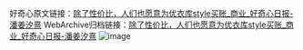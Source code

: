 好奇心原文链接：[除了性价比，人们也愿意为优衣库style买账_商业_好奇心日报-潘姜汐熹](https://www.qdaily.com/articles/9432.html)
WebArchive归档链接：[除了性价比，人们也愿意为优衣库style买账_商业_好奇心日报-潘姜汐熹](http://web.archive.org/web/20190623154249/https://www.qdaily.com/articles/9432.html)
![image](http://ww3.sinaimg.cn/large/007d5XDpgy1g3vf9ivxcnj30u01r87mz)